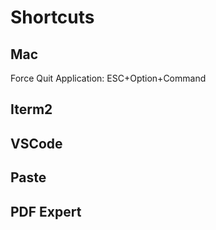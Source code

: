 # Shortcuts



## Mac

Force Quit Application: ESC+Option+Command



## Iterm2


## VSCode


## Paste


## PDF Expert